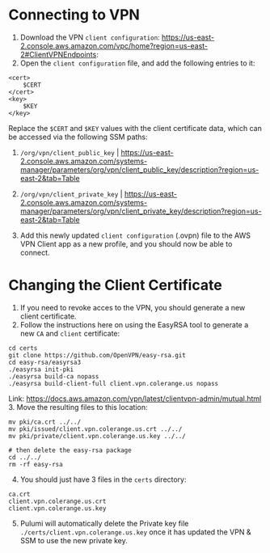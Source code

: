 # Connecting to VPN
1. Download the VPN `client configuration`: https://us-east-2.console.aws.amazon.com/vpc/home?region=us-east-2#ClientVPNEndpoints:
2. Open the `client configuration` file, and add the following entries to it:
```
<cert>
    $CERT
</cert>
<key>
    $KEY
</key>
```
Replace the `$CERT` and `$KEY` values with the client certificate data, which can be accessed via the following SSM paths:
1. `/org/vpn/client_public_key` | https://us-east-2.console.aws.amazon.com/systems-manager/parameters/org/vpn/client_public_key/description?region=us-east-2&tab=Table
2. `/org/vpn/client_private_key` | https://us-east-2.console.aws.amazon.com/systems-manager/parameters/org/vpn/client_private_key/description?region=us-east-2&tab=Table

3. Add this newly updated `client configuration` (.ovpn) file to the AWS VPN Client app as a new profile, and you should now be able to connect.

# Changing the Client Certificate
1. If you need to revoke acces to the VPN, you should generate a new client certificate.
2. Follow the instructions here on using the EasyRSA tool to generate a new `CA` and `client` certificate:
```
cd certs
git clone https://github.com/OpenVPN/easy-rsa.git
cd easy-rsa/easyrsa3
./easyrsa init-pki
./easyrsa build-ca nopass
./easyrsa build-client-full client.vpn.colerange.us nopass
```
Link: https://docs.aws.amazon.com/vpn/latest/clientvpn-admin/mutual.html
3. Move the resulting files to this location:
```
mv pki/ca.crt ../../
mv pki/issued/client.vpn.colerange.us.crt ../../
mv pki/private/client.vpn.colerange.us.key ../../

# then delete the easy-rsa package
cd ../../
rm -rf easy-rsa
```
4. You should just have 3 files in the `certs` directory:
```
ca.crt
client.vpn.colerange.us.crt
client.vpn.colerange.us.key
```
5. Pulumi will automatically delete the Private key file `./certs/client.vpn.colerange.us.key` once it has updated the VPN & SSM to use the new private key.